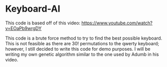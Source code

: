 # Keyboard-AI

This code is based off of this video: https://www.youtube.com/watch?v=EOaPb9wrgDY

This code is a brute force method to try to find the best possible keyboard. This is not feasible as there are 30! permutations to the qwerty keyboard; however, I still decided to write this code for demo purposes. I will be writing my own genetic algorithm similar to the one used by Adumb in his video.
